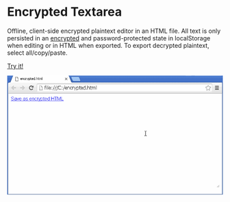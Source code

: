 Encrypted Textarea
==================

Offline, client-side encrypted plaintext editor in an HTML file. All text is only persisted in an [encrypted](http://bitwiseshiftleft.github.io/sjcl/) and password-protected state in localStorage when editing or in HTML when exported. To export decrypted plaintext, select all/copy/paste.

[Try it!](https://srpeck.github.io/encrypted/encrypted.html)


![](demo.gif)
